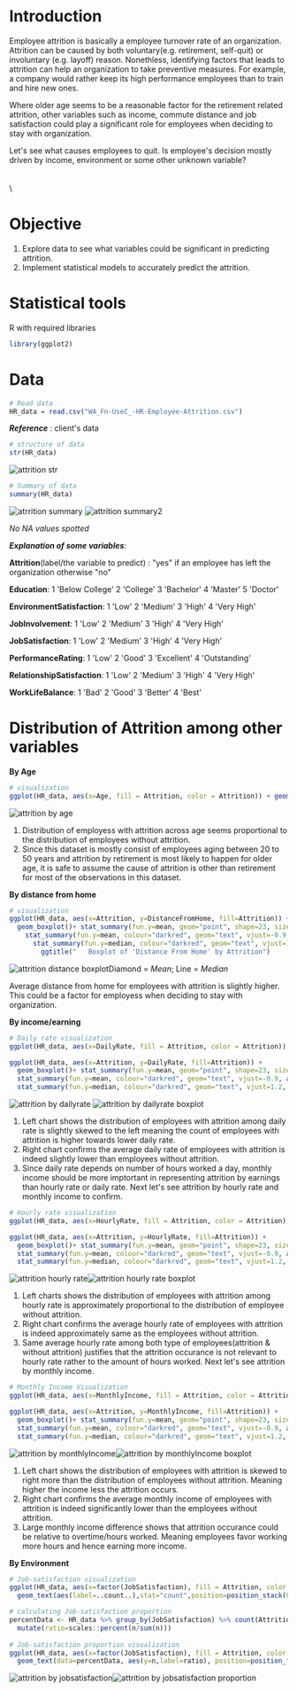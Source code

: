 # Introduction
Employee attrition is basically a employee turnover rate of an organization. Attrition can be caused by both voluntary(e.g. retirement, self-quit) or involuntary (e.g. layoff) reason. Nonethless, identifying factors that leads to attrition can help an organization to take preventive measures. For example, a company would rather keep its high performance employees than to train and hire new ones.

Where older age seems to be a reasonable factor for the retirement related attrition, other variables such as income, commute distance and job satisfaction could play a significant role for employees when deciding to stay with organization.

Let's see what causes employees to quit. Is employee's decision mostly driven by income, environment or some other unknown variable?\
\
\
\
# Objective
1. Explore data to see what variables could be significant in predicting attrition.
2. Implement statistical models to accurately predict the attrition.

# Statistical tools
R with required libraries
```r
library(ggplot2)
```

# Data
```r
# Read data
HR_data = read.csv("WA_Fn-UseC_-HR-Employee-Attrition.csv")
```
*__Reference__* : client's data

```r
# structure of data
str(HR_data)
```
![attrition str](https://user-images.githubusercontent.com/46609482/68713139-09514680-0552-11ea-8e6d-f1535c00eee9.PNG)


```r
# Summary of data
summary(HR_data)
```
![atrrition summary](https://user-images.githubusercontent.com/46609482/68715070-05bfbe80-0556-11ea-91ca-7a0ee1668071.PNG)
![attrition summary2](https://user-images.githubusercontent.com/46609482/68715093-0f492680-0556-11ea-8717-ccdd0ea4c52c.PNG)

*No NA values spotted*

*__Explanation of some variables__*:

__Attrition__(label/the variable to predict) : "yes" if an employee has left the organization otherwise "no"
               
__Education__: 1 'Below College' 2 'College' 3 'Bachelor' 4 'Master' 5 'Doctor'

__EnvironmentSatisfaction__: 1 'Low' 2 'Medium' 3 'High' 4 'Very High'

__JobInvolvement__: 1 'Low' 2 'Medium' 3 'High' 4 'Very High'

__JobSatisfaction__: 1 'Low' 2 'Medium' 3 'High' 4 'Very High'

__PerformanceRating__: 1 'Low' 2 'Good' 3 'Excellent' 4 'Outstanding'

__RelationshipSatisfaction__: 1 'Low' 2 'Medium' 3 'High' 4 'Very High'

__WorkLifeBalance__: 1 'Bad' 2 'Good' 3 'Better' 4 'Best'

# Distribution of Attrition among other variables


__By Age__
```r
# visualization
ggplot(HR_data, aes(x=Age, fill = Attrition, color = Attrition)) + geom_histogram(binwidth=10, alpha=0.5)
```
![attrition by age](https://user-images.githubusercontent.com/46609482/68807690-1f780900-061d-11ea-8486-2c62e08826f4.PNG)

1. Distribution of employess with attrition across age seems proportional to the distribution of employees without attrition.
2. Since this dataset is mostly consist of employees aging between 20 to 50 years and attrition by retirement is most likely to happen for older age, it is safe to assume the cause of attrition is other than retirement for most of the observations in this dataset.



__By distance from home__
```r
# visualization
ggplot(HR_data, aes(x=Attrition, y=DistanceFromHome, fill=Attrition)) + 
  geom_boxplot()+ stat_summary(fun.y=mean, geom="point", shape=23, size=4) +
    stat_summary(fun.y=mean, colour="darkred", geom="text", vjust=-0.9, aes( label=round(..y.., digits=1))) +
      stat_summary(fun.y=median, colour="darkred", geom="text", vjust=1.2, aes( label=round(..y.., digits=1))) +
        ggtitle("   Boxplot of 'Distance From Home' by Attrition")
```
![attrition distance boxplot](https://user-images.githubusercontent.com/46609482/68715329-9a2a2100-0556-11ea-92de-3b4544a7eec7.PNG)Diamond = *Mean*; Line = *Median*

Average distance from home for employees with attrition is slightly higher. This could be a factor for employess when deciding to stay with organization.



__By income/earning__

```r
# Daily rate visualization
ggplot(HR_data, aes(x=DailyRate, fill = Attrition, color = Attrition)) + geom_histogram(binwidth=100,alpha=0.5)

ggplot(HR_data, aes(x=Attrition, y=DailyRate, fill=Attrition)) + 
  geom_boxplot()+ stat_summary(fun.y=mean, geom="point", shape=23, size=4) +
  stat_summary(fun.y=mean, colour="darkred", geom="text", vjust=-0.9, aes( label=round(..y.., digits=1))) +
  stat_summary(fun.y=median, colour="darkred", geom="text", vjust=1.2, aes( label=round(..y.., digits=1)))
```
![attrition by dailyrate](https://user-images.githubusercontent.com/46609482/68811423-77b30900-0625-11ea-8fc1-dca9078bd18b.PNG)      ![attrition by dailyrate boxplot](https://user-images.githubusercontent.com/46609482/68811618-ee500680-0625-11ea-8004-f73e331cc4fa.PNG)

1. Left chart shows the distribution of employees with attrition among daily rate is slightly skewed to the left meaning the count of employees with attrition is higher towards lower daily rate. 
2. Right chart confirms the average daily rate of employees with attrition is indeed slightly lower than employees without attrition.
3. Since daily rate depends on number of hours worked a day, monthly income should be more imptortant in representing attrition by earnings than hourly rate or daily rate. Next let's see attrition by hourly rate and monthly income to confirm.

```r
# Hourly rate visualization
ggplot(HR_data, aes(x=HourlyRate, fill = Attrition, color = Attrition)) + geom_histogram(binwidth=10,alpha=0.5)

ggplot(HR_data, aes(x=Attrition, y=HourlyRate, fill=Attrition)) + 
  geom_boxplot()+ stat_summary(fun.y=mean, geom="point", shape=23, size=4) +
  stat_summary(fun.y=mean, colour="darkred", geom="text", vjust=-0.9, aes( label=round(..y.., digits=1))) +
  stat_summary(fun.y=median, colour="darkred", geom="text", vjust=1.2, aes( label=round(..y.., digits=1)))
```
![attrition hourly rate](https://user-images.githubusercontent.com/46609482/69196151-82b4e000-0ae2-11ea-8ce9-53c71494f284.PNG)![attrition hourly rate boxplot](https://user-images.githubusercontent.com/46609482/69196228-b42dab80-0ae2-11ea-8e38-9e77afb96bd0.PNG)

1. Left charts shows the distribution of employees with attrition among hourly rate is approximately proportional to the distribution of employee without attrition.
2. Right chart confirms the average hourly rate of employees with attrition is indeed approximately same as the employees without attrition.
3. Same average hourly rate among both type of employees(attrition & without attrition) justifies that the attrition occurance is not relevant to hourly rate rather to the amount of hours worked. Next let's see attrition by monthly income.

```r
# Monthly Income Visualization
ggplot(HR_data, aes(x=MonthlyIncome, fill = Attrition, color = Attrition)) + geom_histogram(binwidth=1000,alpha=0.5)

ggplot(HR_data, aes(x=Attrition, y=MonthlyIncome, fill=Attrition)) + 
  geom_boxplot()+ stat_summary(fun.y=mean, geom="point", shape=23, size=4) +
  stat_summary(fun.y=mean, colour="darkred", geom="text", vjust=-0.9, aes( label=round(..y.., digits=1))) +
  stat_summary(fun.y=median, colour="darkred", geom="text", vjust=1.2, aes( label=round(..y.., digits=1)))
```
![attrition by monthlyIncome](https://user-images.githubusercontent.com/46609482/69382523-1cf45f80-0c6c-11ea-9d8e-276fb79d2a5b.PNG)![attrition by monthlyIncome boxplot](https://user-images.githubusercontent.com/46609482/69383110-a22c4400-0c6d-11ea-8223-c81e64d30689.PNG)


1. Left chart shows the distribution of employees with attrition is skewed to right more than the distribution of employees without attrition. Meaning higher the income less the attrition occurs.
2. Right chart confirms the average monthly income of employees with attrition is indeed significantly lower than the employees without attrition.
3. Large monthly income difference shows that attrition occurance could be relative to overtime/hours worked. Meaning employees favor working more hours and hence earning more income.



__By Environment__

```r
# Job-satisfaction visualization
ggplot(HR_data, aes(x=factor(JobSatisfaction), fill = Attrition, color = Attrition)) + geom_bar() +
  geom_text(aes(label=..count..),stat="count",position=position_stack(0.5), color="blue")

# calculating Job-satisfaction proportion
percentData <- HR_data %>% group_by(JobSatisfaction) %>% count(Attrition) %>%
  mutate(ratio=scales::percent(n/sum(n)))
  
# Job-satisfaction proportion visualization
ggplot(HR_data, aes(x=factor(JobSatisfaction), fill = Attrition, color = Attrition)) + geom_bar(position="fill") +
  geom_text(data=percentData, aes(y=n,label=ratio), position=position_fill(vjust=0.5),color="blue")
```
![attrition by jobsatisfaction](https://user-images.githubusercontent.com/46609482/69504258-06e9d780-0ed6-11ea-9d77-d4f044435432.PNG)![attrition by jobsatisfaction proportion](https://user-images.githubusercontent.com/46609482/69504278-3a2c6680-0ed6-11ea-8d3f-d2e1e28832d0.PNG)
